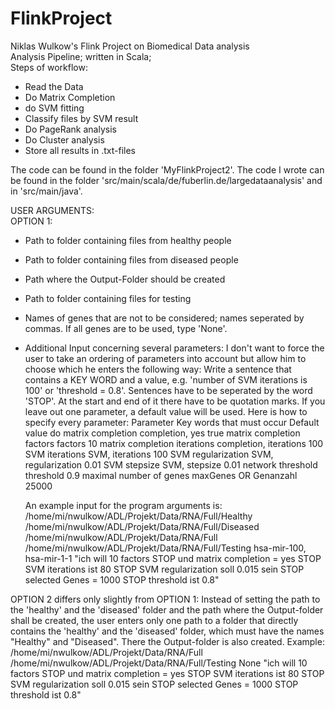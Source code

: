 # FlinkProject
Niklas Wulkow's Flink Project on Biomedical Data analysis<br />
Analysis Pipeline; written in Scala;<br />
Steps of workflow:
  - Read the Data
  - Do Matrix Completion
  - do SVM fitting
  - Classify files by SVM result
  - Do PageRank analysis
  - Do Cluster analysis
  - Store all results in .txt-files


The code can be found in the folder 'MyFlinkProject2'. The code I wrote can be found in the folder
'src/main/scala/de/fuberlin.de/largedataanalysis' and in 'src/main/java'.

USER ARGUMENTS:<br />
OPTION 1:
  - Path to folder containing files from healthy people
  - Path to folder containing files from diseased people
  - Path where the Output-Folder should be created
  - Path to folder containing files for testing
  - Names of genes that are not to be considered; names seperated by commas. If all genes are to be used, type 'None'.
  - Additional Input concerning several parameters: I don't want to force the user to take an ordering of parameters into account
    but allow him to choose which he enters the following way: Write a sentence that contains a KEY WORD and a value, e.g.
    'number of SVM iterations is 100' or 'threshold = 0.8'. Sentences have to be seperated by the word 'STOP'. At the start
    and end of it there have to be quotation marks. If you leave out one parameter, a default value will be used.
    Here is how to specify every parameter:
    Parameter				Key words that must occur	Default value
    do matrix completion		completion, yes			true
    matrix completion factors		factors				10
    matrix completion iterations	completion, iterations		100
    SVM iterations			SVM, iterations			100
    SVM regularization			SVM, regularization		0.01
    SVM stepsize			SVM, stepsize			0.01
    network threshold			threshold			0.9
    maximal number of genes		maxGenes OR Genanzahl		25000
    
    An example input for the program arguments is:
    /home/mi/nwulkow/ADL/Projekt/Data/RNA/Full/Healthy
    /home/mi/nwulkow/ADL/Projekt/Data/RNA/Full/Diseased
    /home/mi/nwulkow/ADL/Projekt/Data/RNA/Full
    /home/mi/nwulkow/ADL/Projekt/Data/RNA/Full/Testing
    hsa-mir-100, hsa-mir-1-1
    "ich will 10 factors STOP und matrix completion = yes STOP SVM iterations ist 80 STOP
    SVM regularization soll 0.015 sein STOP selected Genes = 1000 STOP threshold ist 0.8"
    
OPTION 2 differs only slightly from OPTION 1:
Instead of setting the path to the 'healthy' and the 'diseased' folder and the path where the Output-folder shall be created,
the user enters only one path to a folder that directly contains the 'healthy' and the 'diseased' folder, which must have
the names "Healthy" and "Diseased". There the Output-folder is also created.
Example:
    /home/mi/nwulkow/ADL/Projekt/Data/RNA/Full
    /home/mi/nwulkow/ADL/Projekt/Data/RNA/Full/Testing
    None
    "ich will 10 factors STOP und matrix completion = yes STOP SVM iterations ist 80 STOP
    SVM regularization soll 0.015 sein STOP selected Genes = 1000 STOP threshold ist 0.8"
